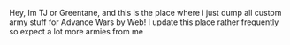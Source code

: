 Hey, Im TJ or Greentane, and this is the place where i just dump all custom army stuff for Advance Wars by Web! I update this place rather frequently so expect a lot more armies from me
